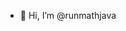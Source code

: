 - 👋 Hi, I’m @runmathjava

<!---
runmathjava/runmathjava is a ✨ special ✨ repository because its `README.md` (this file) appears on your GitHub profile.
You can click the Preview link to take a look at your changes.
--->
